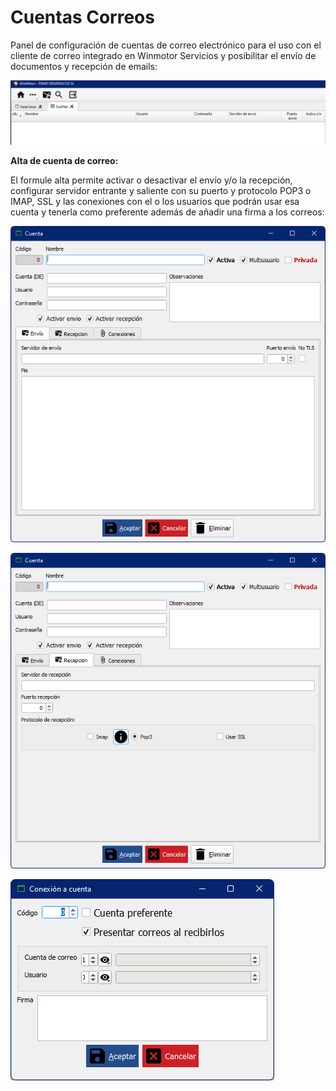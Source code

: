 # Cuentas Correos

Panel de configuración de cuentas de correo electrónico para el uso con el cliente de correo integrado en Winmotor Servicios y posibilitar el envío de documentos y recepción de emails:

![](<../../.gitbook/assets/imagen (163).png>)

**Alta de cuenta de correo:**

El formule alta permite activar o desactivar el envío y/o la recepción, configurar servidor entrante y saliente con su puerto y protocolo POP3 o IMAP, SSL y las conexiones con el o los usuarios que podrán usar esa cuenta y tenerla como preferente además de añadir una firma a los correos:

![Envío](<../../.gitbook/assets/imagen (116).png>)

![Recepción](<../../.gitbook/assets/imagen (157).png>)

![Alta de conexión a cuenta](<../../.gitbook/assets/imagen (160).png>)
